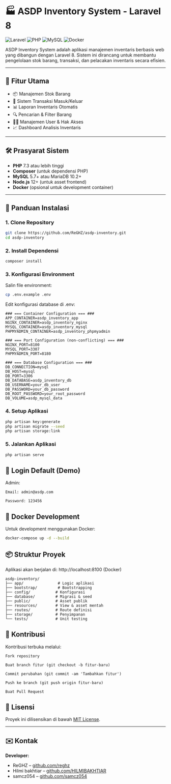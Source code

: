 # 🏭 ASDP Inventory System - Laravel 8

![Laravel](https://img.shields.io/badge/Laravel-8.x-FF2D20?logo=laravel)
![PHP](https://img.shields.io/badge/PHP-7.3+-777BB4?logo=php)
![MySQL](https://img.shields.io/badge/MySQL-5.7+-4479A1?logo=mysql)
![Docker](https://img.shields.io/badge/Docker-supported-2496ED?logo=docker)

ASDP Inventory System adalah aplikasi manajemen inventaris berbasis web yang dibangun dengan Laravel 8. Sistem ini dirancang untuk membantu pengelolaan stok barang, transaksi, dan pelacakan inventaris secara efisien.

---

## 🧰 Fitur Utama

-   📦 Manajemen Stok Barang
-   🔄 Sistem Transaksi Masuk/Keluar
-   📊 Laporan Inventaris Otomatis
-   🔍 Pencarian & Filter Barang
-   👨‍💼 Manajemen User & Hak Akses
-   📈 Dashboard Analisis Inventaris

---

## 🛠️ Prasyarat Sistem

-   **PHP** 7.3 atau lebih tinggi
-   **Composer** (untuk dependensi PHP)
-   **MySQL** 5.7+ atau MariaDB 10.2+
-   **Node.js** 12+ (untuk asset frontend)
-   **Docker** (opsional untuk development container)

---

## 🚀 Panduan Instalasi

### 1. Clone Repository

```bash
git clone https://github.com/ReGHZ/asdp-inventory.git
cd asdp-inventory
```

### 2. Install Dependensi

```bash
composer install
```

### 3. Konfigurasi Environment

Salin file environment:

```bash
cp .env.example .env
```

Edit konfigurasi database di .env:

```dotenv
### === Container Configuration === ###
APP_CONTAINER=asdp_inventory_app
NGINX_CONTAINER=asdp_inventory_nginx
MYSQL_CONTAINER=asdp_inventory_mysql
PHPMYADMIN_CONTAINER=asdp_inventory_phpmyadmin

### === Port Configuration (non-conflicting) === ###
NGINX_PORT=8100
MYSQL_PORT=3307
PHPMYADMIN_PORT=8180

### === Database Configuration === ###
DB_CONNECTION=mysql
DB_HOST=mysql
DB_PORT=3306
DB_DATABASE=asdp_inventory_db
DB_USERNAME=your_db_user
DB_PASSWORD=your_db_password
DB_ROOT_PASSWORD=your_root_password
DB_VOLUME=asdp_mysql_data
```

### 4. Setup Aplikasi

```bash
php artisan key:generate
php artisan migrate --seed
php artisan storage:link

```

### 5. Jalankan Aplikasi

```bash
php artisan serve
```

## 🔧 Login Default (Demo)

Admin:

    Email: admin@asdp.com

    Password: 123456

## 🐳 Docker Development

Untuk development menggunakan Docker:

```bash
docker-compose up -d --build

```

## 📦 Struktur Proyek

Aplikasi akan berjalan di: http://localhost:8100 (Docker)

```
asdp-inventory/
├── app/               # Logic aplikasi
├── bootstrap/         # Bootstrapping
├── config/           # Konfigurasi
├── database/         # Migrasi & seed
├── public/           # Asset publik
├── resources/        # View & asset mentah
├── routes/           # Route definisi
├── storage/          # Penyimpanan
└── tests/            # Unit testing
```

## 🤝 Kontribusi

Kontribusi terbuka melalui:

    Fork repository

    Buat branch fitur (git checkout -b fitur-baru)

    Commit perubahan (git commit -am 'Tambahkan fitur')

    Push ke branch (git push origin fitur-baru)

    Buat Pull Request

## 📜 Lisensi

Proyek ini dilisensikan di bawah [MIT License](https://opensource.org/licenses/MIT).

---

## ✉️ Kontak

**Developer:**

-   ReGHZ – [github.com/reghz](https://github.com/reghz)
-   Hilmi bakhtiar – [github.com/HILMIBAKHTIAR](https://github.com/HILMIBAKHTIAR)
-   samcz054 – [github.com/samcz054](https://github.com/samcz054)
